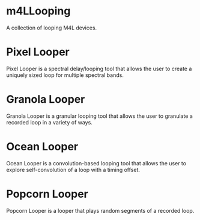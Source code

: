 # m4LLooping
A collection of looping M4L devices.

# Pixel Looper 

Pixel Looper is a spectral delay/looping tool that allows the user to create a uniquely sized loop for multiple spectral bands. 

# Granola Looper 

Granola Looper is a granular looping tool that allows the user to granulate a recorded loop in a variety of ways.

# Ocean Looper

Ocean Looper is a convolution-based looping tool that allows the user to explore self-convolution of a loop with a timing offset.

# Popcorn Looper

Popcorn Looper is a looper that plays random segments of a recorded loop.
